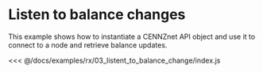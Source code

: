 # Listen to balance changes

This example shows how to instantiate a CENNZnet API object and use it to connect to a node and retrieve balance updates.

<<< @/docs/examples/rx/03_listent_to_balance_change/index.js
